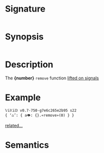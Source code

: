 # Signature
```vikid-signature
```

# Synopsis
```vikid-synopsis
```

# Description
The __{number}__ `remove` function [lifted on signals](/refman/concepts/pure_functions)

# Example
```vikid-script
𝕍i𝕂i𝔻 v0.7-750-g7e6c265e2b95 s22
{ ‘⌂’: { a👁: {}.«remove»(0) } }
```


[related...](https://en.wikipedia.org/wiki/Set_(mathematics))

# Semantics